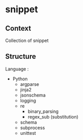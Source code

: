 # snippet

## Context

Collection of snippet


## Structure

Language :
- Python
  - argparse
  - jinja2
  - jsonschema
  - logging
  - re
    - binary_parsing
    - regex_sub (substitution)
  - schema
  - subprocess
  - unittest